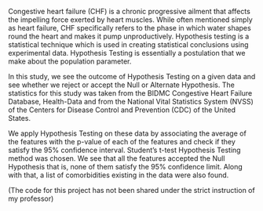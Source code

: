 Congestive heart failure (CHF) is a chronic progressive ailment that affects the impelling force exerted by heart muscles. While often mentioned simply as heart failure, CHF specifically refers to the phase in which water shapes round the heart and makes it pump unproductively. Hypothesis testing is a statistical technique which is used in creating statistical conclusions using experimental data.  Hypothesis Testing is essentially a postulation that we make about the population parameter. 

In this study, we see the outcome of Hypothesis Testing on a given data and see whether we reject or accept the Null or Alternate Hypothesis. The statistics for this study was taken from the BIDMC Congestive Heart Failure Database, Health-Data and from the National Vital Statistics System (NVSS) of the Centers for Disease Control and Prevention (CDC) of the United States. 

We apply Hypothesis Testing on these data by associating the average of the features with the p-value of each of the features and check if they satisfy the 95% confidence interval. Student’s t-test Hypothesis Testing method was chosen. We see that all the features accepted the Null Hypothesis that is, none of them satisfy the 95% confidence limit. Along with that, a list of comorbidities existing in the data were also found. 

(The code for this project has not been shared under the strict instruction of my professor)
